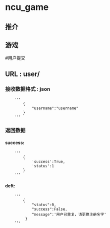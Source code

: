 # ncu_game
## 推介
## 游戏
#用户提交
## URL : user/
###  接收数据格式 :  json
        '''
            {
                "username":"username"
            }
        '''
### 返回数据
#### success:
        '''
            {
                'success':True,
                'status':1
            }                    
        '''
#### deft:
        '''
            {
                "status":0,
                "success":False,
                "message":'用户已重复，请更换注册名字'
             }
        ’‘'

